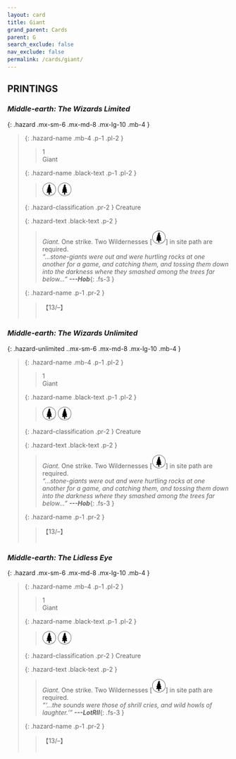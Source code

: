 ```yaml
---
layout: card
title: Giant
grand_parent: Cards
parent: G
search_exclude: false
nav_exclude: false
permalink: /cards/giant/
---
```


## PRINTINGS


### _Middle-earth: The Wizards Limited_

{: .hazard .mx-sm-6 .mx-md-8 .mx-lg-10 .mb-4 }
> {: .hazard-name .mb-4 .p-1 .pl-2 }
> > <div class="hazard-mp">1</div>
> > <div class="card-name">Giant</div>
>
> {: .hazard-name .black-text .p-1 .pl-2 }
> > ![](/assets/images/wilderness.svg) ![](/assets/images/wilderness.svg)
>
> {: .hazard-classification .pr-2 }
> Creature
>
> {: .hazard-text .black-text .p-2 }
> > _Giant._ One strike. Two Wildernesses \[![](/assets/images/wilderness.svg)] in site path are required. <br>_“...stone-giants were out and were hurtling rocks at one another for a game, and catching them, and tossing them down into the darkness where they smashed among the trees far below...”_ ***---&#65279;Hob***{: .fs-3 } 
>
> {: .hazard-name .p-1 .pr-2 }
> > <div class="card-shield">【13/&ndash;】</div>
> > <div class="card-corruption">&nbsp;</div>

### _Middle-earth: The Wizards Unlimited_

{: .hazard-unlimited ..mx-sm-6 .mx-md-8 .mx-lg-10 .mb-4 }
> {: .hazard-name .mb-4 .p-1 .pl-2 }
> > <div class="hazard-mp">1</div>
> > <div class="card-name">Giant</div>
>
> {: .hazard-name .black-text .p-1 .pl-2 }
> > ![](/assets/images/wilderness.svg) ![](/assets/images/wilderness.svg)
>
> {: .hazard-classification .pr-2 }
> Creature
>
> {: .hazard-text .black-text .p-2 }
> > _Giant._ One strike. Two Wildernesses \[![](/assets/images/wilderness.svg)] in site path are required. <br>_“...stone-giants were out and were hurtling rocks at one another for a game, and catching them, and tossing them down into the darkness where they smashed among the trees far below...”_ ***---&#65279;Hob***{: .fs-3 } 
>
> {: .hazard-name .p-1 .pr-2 }
> > <div class="card-shield">【13/&ndash;】</div>
> > <div class="card-corruption-white">&nbsp;</div>

### _Middle-earth: The Lidless Eye_

{: .hazard .mx-sm-6 .mx-md-8 .mx-lg-10 .mb-4 }
> {: .hazard-name .mb-4 .p-1 .pl-2 }
> > <div class="hazard-mp">1</div>
> > <div class="card-name">Giant</div>
>
> {: .hazard-name .black-text .p-1 .pl-2 }
> > ![](/assets/images/wilderness.svg) ![](/assets/images/wilderness.svg)
>
> {: .hazard-classification .pr-2 }
> Creature
>
> {: .hazard-text .black-text .p-2 }
> > _Giant._ One strike. Two Wildernesses \[![](/assets/images/wilderness.svg)] in site path are required. <br>_“‘...the sounds were those of shrill cries, and wild howls of laughter.’”_ ***---&#65279;LotRII***{: .fs-3 } 
>
> {: .hazard-name .p-1 .pr-2 }
> > <div class="card-shield">【13/&ndash;】</div>
> > <div class="card-corruption">&nbsp;</div>
